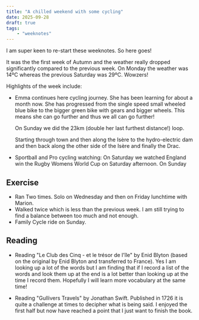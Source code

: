```yaml
---
title: "A chilled weekend with some cycling"
date: 2025-09-28
draft: true
tags:
    - "weeknotes"
---
```


I am super keen to re-start these weeknotes. So here goes!


It was the the first week of Autumn and the weather really dropped significantly compared to the previous week. On Monday the weather was 14ºC whereas the previous Saturday was 29ºC. Wowzers! 

Highlights of the week include: 

- Emma continues here cycling journey. She has been learning for about a month now. 
    She has progressed from the single speed small wheeled blue bike to the bigger green bike with gears and bigger wheels. This means she can go further and thus we all can go further! 
    
    On Sunday we did the 23km (double her last furthest distance!) loop.

    Starting through town and then along the Isère to the hydro-electric dam and then back along the other side of the Isère and finally the Drac. 

- Sportball and Pro cycling watching:
  On Saturday we watched England win the Rugby Womens World Cup on Saturday afternoon. 
  On Sunday 


## Exercise
- Ran Two times. Solo on Wednesday and then on Friday lunchtime with Marion.
- Walked twice which is less than the previous week. I am still trying to find a balance between too much and not enough.
- Family Cycle ride on Sunday.


## Reading
- Reading "Le Club des Cinq - et le trésor de l'île" by Enid Blyton (based on the original by Enid Blyton and transferred to France). Yes I am looking up a lot of the words but I am finding that if I record a list of the words and look them up at the end is a lot better than looking up at the time I record them. Hopefully I will learn more vocabulary at the same time! 

- Reading "Gullivers Travels" by Jonathan Swift. Published in 1726 it is quite a challenge at times to decipher what is being said. I enjoyed the first half but now have reached a point that I just want to finish the book. 

